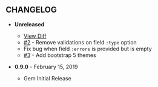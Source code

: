 CHANGELOG
---------

- **Unreleased**
  - [View Diff](https://github.com/westonganger/sexy_form.rb/compare/v0.9.0...master)
  - [#2](https://github.com/westonganger/sexy_form.rb/pulls/2) - Remove validations on field `:type` option
  - Fix bug when field `:errors` is provided but is empty
  - [#3](https://github.com/westonganger/sexy_form.rb/pulls/3) - Add bootstrap 5 themes

- **0.9.0** - February 15, 2019
  - Gem Initial Release
